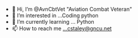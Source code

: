 - 👋 Hi, I’m @AvnCbtVet "Aviation Combat Veteran" 
- 👀 I’m interested in ...Coding python
- 🌱 I’m currently learning ... Python
- 📫 How to reach me ...cstaley@gncu.net

<!---
AvnCbtVet/AvnCbtVet is a ✨ special ✨ repository because its `README.md` (this file) appears on your GitHub profile.
You can click the Preview link to take a look at your changes.
--->

